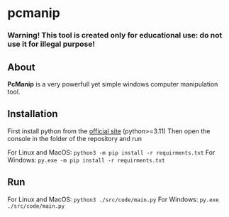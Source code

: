 # pcmanip
### Warning! This tool is created only for educational use: do not use it for illegal purpose!
## About
**PcManip** is a very powerfull yet simple windows computer manipulation tool.
## Installation

First install python from the [official site](python.org) (python>=3.11)
Then open the console in the folder of the repository and run

For Linux and MacOS:
    `python3 -m pip install -r requirments.txt`
For Windows:
	`py.exe -m pip install -r requirments.txt`

## Run
For Linux and MacOS:
	`python3 ./src/code/main.py`
For Windows:
	`py.exe ./src/code/main.py`

